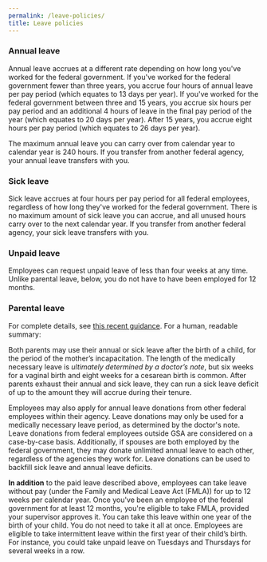 ```yaml
---
permalink: /leave-policies/
title: Leave policies
---
```


### Annual leave

Annual leave accrues at a different rate depending on how long you've worked for the federal government. If you've worked for the federal government fewer than three years, you accrue four hours of annual leave per pay period (which equates to 13 days per year). If you've worked for the federal government between three and 15 years, you accrue six hours per pay period and an additional 4 hours of leave in the final pay period of the year (which equates to 20 days per year). After 15 years, you accrue eight hours per pay period (which equates to 26 days per year).

The maximum annual leave you can carry over from calendar year to calendar year is 240 hours. If you transfer from another federal agency, your annual leave transfers with you.

### Sick leave 

Sick leave accrues at four hours per pay period for all federal employees, regardless of how long they've worked for the federal government. There is no maximum amount of sick leave you can accrue, and all unused hours carry over to the next calendar year. If you transfer from another federal agency, your sick leave transfers with you.

### Unpaid leave

Employees can request unpaid leave of less than four weeks at any time.
Unlike parental leave, below, you do not have to have been employed for 12 months.

### Parental leave 

For complete details, see [this recent guidance](http://www.opm.gov/policy-data-oversight/pay-leave/leave-administration/fact-sheets/handbook-on-leave-and-workplace-flexibilities-for-childbirth-adoption-and-foster-care.pdf). For a human, readable summary:

Both parents may use their annual or sick leave after the birth of a child, for the period of the mother’s incapacitation. The length of the medically necessary leave is *ultimately determined by a doctor’s note*, but six weeks for a vaginal birth and eight weeks for a cesarean birth is common. After parents exhaust their annual and sick leave, they can run a sick leave deficit of up to the amount they will accrue during their tenure. 

Employees may also apply for annual leave donations from other federal employees within their agency. Leave donations may only be used for a medically necessary leave period, as determined by the doctor's note. Leave donations from federal employees outside GSA are considered on a case-by-case basis. Additionally, if spouses are both employed by the federal government, they may donate unlimited annual leave to each other, regardless of the agencies they work for. Leave donations can be used to backfill sick leave and annual leave deficits. 

**In addition** to the paid leave described above, employees can take leave without pay (under the Family and Medical Leave Act (FMLA)) for up to 12 weeks per calendar year. Once you've been an employee of the federal government for at least 12 months, you're eligible to take FMLA, provided your supervisor approves it. You can take this leave within one year of the birth of your child. You do not need to take it all at once. Employees are eligible to take intermittent leave within the first year of their child’s birth. For instance, you could take unpaid leave on Tuesdays and Thursdays for several weeks in a row.
